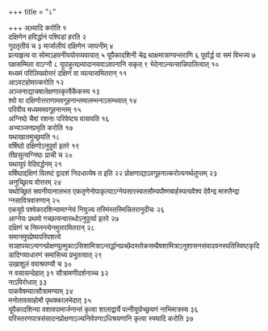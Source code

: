 +++
title = "८"

+++
अभ्र्यादि करोति १  
दक्षिणेन हविर्द्धानं पश्विडां हरति २  
गुदतृतीयं च ३
मार्जालीयं दक्षिणेन जाघनीम् ४  
प्रत्याहृत्य वा
सोमाऽहवनीययोरव्यवायात् ५
यूपैकादशिनी चेद्र थाक्षमात्राण्यन्तराणि ६
पूर्वार्द्ध वा समं विभज्य ७  
पक्षसम्मिता वाऽग्नौ ८
यूपाहुत्यभ्र्यादानयवाऽवपनानि सकृत् ९
भेदेनाऽन्यत्सान्निपातित्वात्
१०  
मध्यमं परिलिख्योत्तरं दक्षिणं वा व्यत्यासमितरान् ११  
आऽवटहोमात्करोति
१२  
अञ्जनाद्याचषालेक्षणात्कृत्वैकैकस्य १३  
श्वो वा
दक्षिणोत्तराणामवगूहनान्तमालम्भनाऽसम्भवात्
१४  
परिवीय मध्यममवगूहनान्तम् १५  
अग्निष्ठे चैषां रशनाः परिवेष्ट्य वासयति
१६  
अभ्यञ्जनप्रभृति करोति १७  
यथाखातमुच्छ्रयति १८  
वर्षिष्ठो
दक्षिणोऽनुपूर्वा इतरे १९  
तीव्रसुत्यग्निष्ठः प्राची
च २०  
यथायूपं वेदिवर्द्धनम् २१  
वर्षिष्ठाद्दक्षिणं वितष्टं द्वादशं
निदधात्येष त इति २२
प्रोक्षणाद्याऽवगूहनात्करोत्यनर्थलुप्तम्
२३  
अनुच्छ्रित्य वोत्तरम् २४  
यथोच्छ्रितं सवनीयानालभत
एकतृणेनोपाकृत्याऽग्नेयसारस्वतसौम्यपौष्णबार्हस्पत्यवैश्व
देवैन्द्र मारुतैन्द्रा ग्नसावित्रवारुणान् २५  
एकयूपे
पश्वेकादशिन्यामाग्नेयं नियुज्य
तस्मिंस्तस्मिन्नितरानुदीचः २६  
आग्नेयः प्रथमो गच्छत्यन्वारब्धोऽनुपूर्व्या
इतरे २७  
दक्षिणं च निघ्नन्त्येनमुत्तरमितरान् २८  
समानमुपप्रेष्यपरिपशत्ये
सञ्ज्ञपयाऽन्वगन्प्रोक्षण्युल्मुकाऽसिशामित्राऽन्तर्द्धानप्रच्छेदस्तोकसम्प्रैषशामित्राऽनुशासनसंवादवनस्पतिस्विष्टकृदिडादिग्व्याधारणं
समासिच्य प्रभूतत्वात् २९  
उखाशूलं वपाश्रपण्यौ च ३०  
न वसासन्देहात् ३१
सौत्रामणीदर्शनाच्च ३२  
नाऽविरोधात् ३३  
पाकवैषम्यात्सौत्रामण्याम्
३४  
मनोतावसाहोमौ पृथक्कालभेदात् ३५  
यूपैकादशिन्या वशावपामार्जनान्तं कृत्वा
शालाद्वार्ये पत्नीयूपोच्छ्रयणं नाभिमात्रस्य ३६
परिस्तरणपात्रसंसादनप्रोक्षणाऽज्यनिर्वपणाऽधिश्रयणानि
कृत्वा स्फ्यादि करोति ३७  
